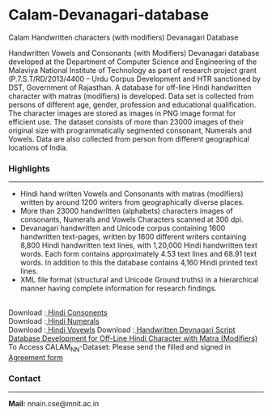 # Calam-Devanagari-database
Calam Handwritten characters (with modifiers) Devanagari Database
 <div>Handwritten Vowels and Consonants (with Modifiers) Devanagari database developed at the Department of Computer
    Science and Engineering of the Malaviya National Institute of Technology as part of research project grant
    (P.7.S.T/RD/2013/4400 – Urdu Corpus Development and HTR sanctioned by DST, Government of Rajasthan. A database for
    off-line Hindi handwritten character with matras (modifiers) is developed. Data set is collected from persons of
    different age, gender, profession and educational qualification. The character images are stored as images in PNG
    image format for efficient use.
    The dataset consists of more than 23000 images of their original size with programmatically segmented consonant,
    Numerals and Vowels. Data are also collected from person from different geographical locations of India.<br />
  </div>
  <div class="heading">
    <h3> <b>Highlights</b></h3>
    <hr />
  </div>
  <div>
    <ul>
      <li>Hindi hand written Vowels and Consonants with matras (modifiers) written by around 1200 writers from
        geographically diverse places.</li>
      <li>More than 23000 handwritten (alphabets) characters images of consonants, Numerals and Vowels Characters
        scanned at 300 dpi.</li>
      <li>Devanagari handwritten and Unicode corpus containing 1600 handwritten text-pages, written by 1600 different
        writers containing 8,800 Hindi handwritten text lines,
        with 1,20,000 Hindi handwritten text words. Each form contains approximately 4.53 text lines and 68.91 text
        words.
        In addition to this the database contains 4,160 Hindi printed text lines.</li>
      <li> XML file format (structural and Unicode Ground truths) in a hierarchical manner having complete information
        for research findings.</li>
    </ul>
    <br />
  </div>




  <div class="heading">
Download :<a href="https://drive.google.com/file/d/1ZJb4utE9Xyi-Kvt75_NeNPBBVXk5Djzv/view?usp=sharing"> Hindi Consonents</a>   <br />
Download :<a href="https://drive.google.com/file/d/1ViGofs9ymEq7Vw3ANBSKg1u0gRuB40gl/view?usp=sharing"> Hindi Numerals </a>  <br />
Download :<a href="https://drive.google.com/file/d/1HZR3Cjgs-jDe6MNswLJ6oMyZoA0HgwIK/view?usp=sharing" > Hindi Vovewls</a>
Download :<a href="Handwritten_Devnagari_Script_Database_Development.pdf" > Handwritten Devnagari Script Database Development for Off-Line Hindi
Character with Matra (Modifiers)</a>
 <br />
 To Access CALAM<sub>NN</sub>-Dataset: Please send the filled and signed in <a
        href="consent form.pdf">Agreement form </a> </b>
    <h3> <b>Contact</b></h3>
    <hr />
    <b>Mail:</b> nnain.cse@mnit.ac.in
  </div>
  <div>
